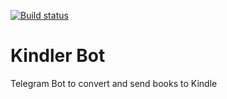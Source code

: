 [![Build status](https://ci.appveyor.com/api/projects/status/vs8eep356hciv2ml/branch/main?svg=true)](https://ci.appveyor.com/project/Zvirja/kindler-bot/branch/main)

# Kindler Bot

Telegram Bot to convert and send books to Kindle
